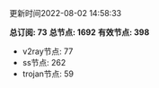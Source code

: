更新时间2022-08-02 14:58:33

**总订阅: 73**
**总节点: 1692**
**有效节点: 398**
- v2ray节点: 77
- ss节点: 262
- trojan节点: 59
